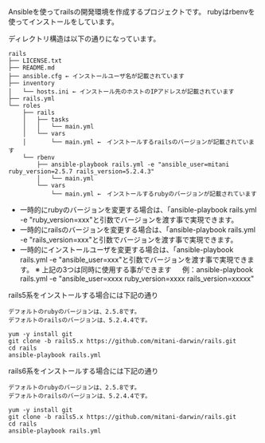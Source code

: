Ansibleを使ってrailsの開発環境を作成するプロジェクトです。
rubyはrbenvを使ってインストールをしています。

ディレクトリ構造は以下の通りになっています。
```
rails
├── LICENSE.txt
├── README.md
├── ansible.cfg ← インストールユーザ名が記載されています
├── inventory
│   └── hosts.ini ← インストール先のホストのIPアドレスが記載されています
├── rails.yml
└── roles
    ├── rails
    │   ├── tasks
    │   │   └── main.yml
    │   └── vars
    │       └── main.yml ←　インストールするrailsのバージョンが記載されています
    └── rbenv
        ├── ansible-playbook rails.yml -e "ansible_user=mitani ruby_version=2.5.7 rails_version=5.2.4.3"
        │   └── main.yml
        └── vars
            └── main.yml ←　インストールするrubyのバージョンが記載されています
```

- 一時的にrubyのバージョンを変更する場合は、「ansible-playbook rails.yml -e "ruby_version=xxx"と引数でバージョンを渡す事で実現できます。
- 一時的にrailsのバージョンを変更する場合は、「ansible-playbook rails.yml -e "rails_version=xxx"と引数でバージョンを渡す事で実現できます。
- 一時的にインストールユーザを変更する場合は、「ansible-playbook rails.yml -e "ansible_user=xxx"と引数でバージョンを渡す事で実現できます。
※ 上記の3つは同時に使用する事ができます
　 例：ansible-playbook rails.yml -e "ansible_user=xxxx ruby_version=xxxx rails_version=xxxxx"

rails5系をインストールする場合には下記の通り
```
デフォルトのrubyのバージョンは、2.5.8です。
デフォルトのrailsのバージョンは、5.2.4.4です。

yum -y install git
git clone -b rails5.x https://github.com/mitani-darwin/rails.git
cd rails
ansible-playbook rails.yml
```

rails6系をインストールする場合には下記の通り
```
デフォルトのrubyのバージョンは、2.5.8です。
デフォルトのrailsのバージョンは、5.2.4.4です。

yum -y install git
git clone -b rails5.x https://github.com/mitani-darwin/rails.git
cd rails
ansible-playbook rails.yml

